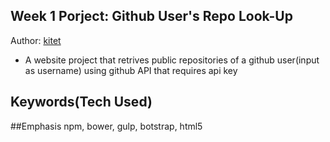 ## Week 1 Porject: Github User's Repo Look-Up

Author: [kitet](https://github.com/kitet)

- A website project that retrives public repositories of a github user(input as username) using github API that requires api key

## Keywords(Tech Used)
##Emphasis
npm, bower, gulp, botstrap, html5



